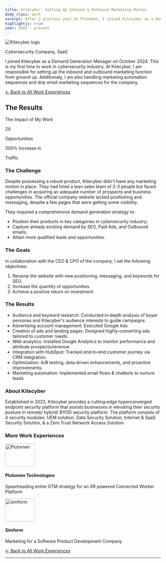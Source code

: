 ```yaml
---
title: Kitecyber: Setting Up Inbound & Outbound Marketing Motion
body_class: work
excerpt: After 2 glorious year at Plutomen, I joined Kitecyber as a Demand Generation Manager on October 2024. This is my first time to work in cybersecurity industry. 
highlightjs: true
year: 2022 - present
---
```


<!-- Custom / Tailwind CSS Imports -->
<link href="path/to/tailwind.css" rel="stylesheet">
<link href="custom/typography.css" rel="stylesheet">
<link href="custom/header-footer.css" rel="stylesheet">
<link href="custom/home.css" rel="stylesheet">
<link href="custom/bio.css" rel="stylesheet">
<link href="custom/misc.css" rel="stylesheet">
<link href="custom/highlightjs.css" rel="stylesheet">

<style>
/* Share button CSS you provided */
.resp-sharing-button__link,
.resp-sharing-button__icon { display: inline-block; }
.resp-sharing-button__link { text-decoration: none; color: #fff; margin: 0.5em; }
.resp-sharing-button { border-radius: 5px; transition: 25ms ease-out; padding: 0.5em 0.75em; font-family: Helvetica Neue,Helvetica,Arial,sans-serif; }
#share-buttons img { width: 35px; padding: 5px; border: 0; box-shadow: 0; display: inline; }
.resp-sharing-button__icon svg { width: 1em; height: 1em; margin-right: 0.4em; vertical-align: top; }
.resp-sharing-button--small svg { margin: 0; vertical-align: middle; }
.resp-sharing-button__icon { stroke: #fff; fill: none; }
.resp-sharing-button__icon--solid, .resp-sharing-button__icon--solidcircle { fill: #fff; stroke: none; }
.resp-sharing-button--twitter { background-color: #55acee; border-color: #55acee; }
.resp-sharing-button--twitter:hover, .resp-sharing-button--twitter:active { background-color: #2795e9; border-color: #2795e9; }
/* ...other platforms as in your original CSS... */
</style>

<body class="bg-white text-gray-900">


  <!-- Intro Section -->
  <section class="intro text-center space-y-4">
    <img src="/assets/img/Kitecyber-logo-new.png" alt="Kitecyber logo" class="mx-auto h-16">
    <p class="uppercase text-sm text-blue-600">Cybersecurity Company, SaaS</p>
    <p>I joined Kitecyber as a Demand Generation Manager on October 2024. This is my first time to work in cybersecurity industry. At Kitecyber, I am responsible for setting up the inbound and outbound marketing function from ground up. Additionaly, I am also handling marketing automation sequences and drip email marketing sequences for the company. </p>
    <a href="/work" class="text-blue-500 hover:underline">← Back to All Work Experiences</a>
  </section>

  <!-- Results -->
  <section class="results bg-gray-100 p-8 rounded-lg">
    <h2 class="text-3xl font-semibold mb-4">The Results</h2>
    <p class="font-semibold mb-6">The Impact of My Work</p>
    <div class="grid grid-cols-1 sm:grid-cols-3 gap-8 text-center">
      <div>
        <span class="text-5xl font-bold">2X</span>
        <p>Opportunities</p>
      </div>
      <div>
        <span class="text-5xl font-bold">300% Increase in</span>
        <p>Traffic</p>
      </div>
    </div>
  </section>

  <!-- Challenge -->
  <section class="challenge space-y-4">
    <h3 class="text-2xl font-semibold">The Challenge</h3>
    <p>Despite possessing a robust product, Kitecyber didn't have any marketing motion in place. They had hired a lean sales team of 2-3 people but faced challenges in acquiring an adequate number of prospects and business opportunities. The official company website lacked positioning and messaging, despite a few pages that were getting some visibility. </p>
    <p>They required a comprehensive demand generation strategy to:</p>
    <ul class="list-disc ml-6 space-y-1">
      <li>Position their products in key categories in cybersecurity industry;</li>
      <li>Capture already existing demand by SEO, Paid Ads, and Outbound emails;</li>
      <li>Attain more qualified leads and opportunities.</li>
    </ul>
  </section>

  <!-- Goals -->
  <section class="goals space-y-4">
    <h3 class="text-2xl font-semibold">The Goals</h3>
    <p>In collaboration with the CEO & CPO of the company, I set the following objectives:</p>
    <ol class="list-decimal ml-6 space-y-1">
      <li>Revamp the website with new positioning, messaging, and keywords for SEO.</li>
      <li>Increase the quantity of opportunities.</li>
      <li>Achieve a positive return on investment.</li>
    </ol>
  </section>

  <!-- Solution -->
  <section class="solution space-y-4">
    <h3 class="text-2xl font-semibold">The Results</h3>
    <ul class="list-disc ml-6 space-y-2">
      <li>Audience and keyword research: Conducted in‑depth analysis of buyer personas and Kitecyber's audience interests to guide campaigns.</li>
      <li>Advertising account management: Executed Google Ads</li>
      <li>Creation of ads and landing pages: Designed highly‑converting ads tailored to customer needs.</li>
      <li>Web analytics: Installed Google Analytics to monitor performance and attribute prospects/revenue.</li>
      <li>Integration with HubSpot: Tracked end‑to‑end customer journey via CRM integration.</li>
      <li>Optimization: A/B testing, data‑driven enhancements, and proactive improvements.</li>
      <li>Marketing automation: Implemented email flows & chatbots to nurture leads.</li>
    </ul>
  </section>

  <!-- About -->
  <section class="about space-y-4">
    <h3 class="text-2xl font-semibold">About Kitecyber</h3>
    <p>Established in 2023, Kitecyber provides a cutting‑edge hyperconverged endpoint security platform that assists businesses in elevating their security posture in remote/ hybrid/ BYOD security platform. The platform consists of 4 security modules: UEM solution, Data Security Solution, Internet & SaaS Security Solution, & a Zero Trust Network Access Solution.</p>
   
  </section>

  <!-- Other Case Studies -->
  <section class="other-case-studies space-y-6">
    <h3 class="text-2xl font-semibold">More Work Experiences</h3>
    <div class="grid grid-cols-1 sm:grid-cols-3 gap-6">
      <!-- Plutomen -->
      <div class="case-study-card border rounded-lg overflow-hidden">
       <img class="flex-shrink-0 mr-12 sm:mb-4" loading="lazy" alt="Plutomen" width="96" height="74" viewBox="0 0 96 74" fill="none" src="/assets/img/Plutomen_trans.png"></img>
        <div class="px-4 py-2">
          <h4 class="font-semibold">Plutomen Technologies</h4>
          <p>Spearheading entire GTM strategy for an XR powered Connected Worker Platform</p>
        </div>
      </div>
      <!-- Simform -->
      <div class="case-study-card border rounded-lg overflow-hidden">
<img class="flex-shrink-0 mr-12 sm:mb-4" loading="lazy" alt="simform" width="96" height="74" viewBox="0 0 96 74" fill="none" src="/assets/img/Simform.png"></img>        <div class="px-4 py-2">
          <h4 class="font-semibold">Simform</h4>
          <p>Marketing for a Software Product Development Company</p>
        </div>
      </div>
    <a href="/work" class="text-blue-500 hover:underline">← Back to All Work Experiences</a>
  </section>

</main>

</body>


---

